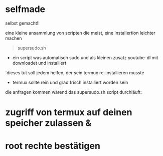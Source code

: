 # selfmade
selbst gemacht!!

eine kleine ansammlung von scripten die meist,
eine installertion leichter machen

> supersudo.sh

- ein script was automatisch sudo und als kleinen zusatz
  youtube-dl mit downloadet und installiert

`dieses tut soll jedem helfen, der sein termux re-installieren musste
- termux sollte rein und grad frisch installiert worden sein

die anfragen kommen wärend das supersudo.sh script durchläuft:
# zugriff von termux auf deinen speicher zulassen &
# root rechte bestätigen


